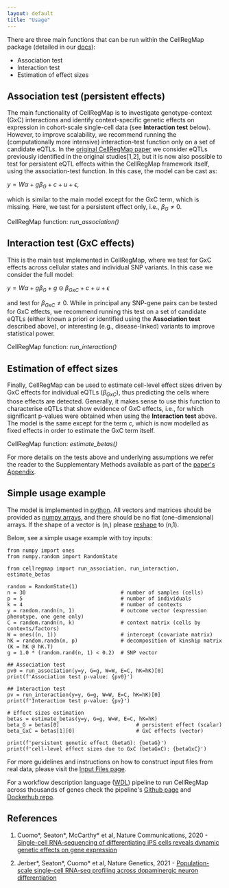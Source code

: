 ```yaml
---
layout: default
title: "Usage"
---
```


There are three main functions that can be run within the CellRegMap package (detailed in our [docs](https://cellregmap.readthedocs.io/)):

* Association test 
* Interaction test
* Estimation of effect sizes

## Association test (persistent effects)

The main functionality of CellRegMap is to investigate genotype-context (GxC) interactions and identify context-specific genetic effects on expression in cohort-scale single-cell data (see **Interaction test** below). 
However, to improve scalability, we recommend running the (computationally more intensive) interaction-test function only on a set of candidate eQTLs. 
In the [original CellRegMap paper](https://www.biorxiv.org/content/10.1101/2021.09.01.458524v1) we consider eQTLs previously identified in the original studies[1,2], but it is now also possible to test for persistent eQTL effects within the CellRegMap framework itself, using the association-test function. 
In this case, the model can be cast as:

$y = W\alpha + g\beta_G + c + u + \epsilon$,

which is similar to the main model except for the GxC term, which is missing. Here, we test for a persistent effect only, i.e., $\beta_G \neq 0$.

CellRegMap function: _run_association()_

## Interaction test (GxC effects)

This is the main test implemented in CellRegMap, where we test for GxC effects across cellular states and individual SNP variants. 
In this case we consider the full model:

$y = W\alpha + g\beta_G + g \odot \beta_{GxC} + c + u + \epsilon$ 

and test for $\beta_{GxC} \neq 0$.
While in principal any SNP-gene pairs can be tested for GxC effects, we recommend running this test on a set of candidate eQTLs (either known a priori or identified using the **Association test** described above), or interesting (e.g., disease-linked) variants to improve statistical power.

CellRegMap function: _run_interaction()_

## Estimation of effect sizes

Finally, CellRegMap can be used to estimate cell-level effect sizes driven by GxC effects for individual eQTLs ($\beta_{GxC}$), thus predicting the cells where those effects are detected. 
Generally, it makes sense to use this function to characterise eQTLs that show evidence of GxC effects, i.e., for which significant p-values were obtained when using the **Interaction test** above. 
The model is the same except for the term $c$, which is now modelled as fixed effects in order to estimate the GxC term itself.

CellRegMap function: _estimate_betas()_

For more details on the tests above and underlying assumptions we refer the reader to the Supplementary Methods available as part of the [paper's Appendix](https://www.embopress.org/action/downloadSupplement?doi=10.15252%2Fmsb.202110663&file=msb202110663-sup-0001-Appendix.pdf).

## Simple usage example

The model is implemented in [python](https://www.python.org).
All vectors and matrices should be provided as [numpy arrays](https://numpy.org/doc/stable/reference/generated/numpy.array.html), and there should be no flat (one-dimensional) arrays. 
If the shape of a vector is (n,) please [reshape](https://numpy.org/doc/stable/reference/generated/numpy.reshape.html) to (n,1).

Below, see a simple usage example with toy inputs:

    from numpy import ones
    from numpy.random import RandomState
    
    from cellregmap import run_association, run_interaction, estimate_betas
    
    random = RandomState(1)
    n = 30                               # number of samples (cells)
    p = 5                                # number of individuals
    k = 4                                # number of contexts
    y = random.randn(n, 1)               # outcome vector (expression phenotype, one gene only)
    C = random.randn(n, k)               # context matrix (cells by contexts/factors)
    W = ones((n, 1))                     # intercept (covariate matrix)
    hK = random.randn(n, p)              # decomposition of kinship matrix (K = hK @ hK.T)
    g = 1.0 * (random.rand(n, 1) < 0.2)  # SNP vector
    
    ## Association test
    pv0 = run_association(y=y, G=g, W=W, E=C, hK=hK)[0]
    print(f'Association test p-value: {pv0}')
    
    ## Interaction test
    pv = run_interaction(y=y, G=g, W=W, E=C, hK=hK)[0]
    print(f'Interaction test p-value: {pv}')
    
    # Effect sizes estimation
    betas = estimate_betas(y=y, G=g, W=W, E=C, hK=hK)
    beta_G = betas[0]                         # persistent effect (scalar)
    beta_GxC = betas[1][0]                    # GxC effects (vector)
    
    print(f'persistent genetic effect (betaG): {betaG}')
    print(f'cell-level effect sizes due to GxC (betaGxC): {betaGxC}')
    

For more guidelines and instructions on how to construct input files from real data, please visit the [Input Files page](https://limix.github.io/CellRegMap/input_files.html).

For a workflow description language ([WDL](https://openwdl.org/)) pipeline to run CellRegMap across thousands of genes check the pipeline's [Github page](https://github.com/populationgenomics/cellregmap-pipeline) and [Dockerhub repo](https://hub.docker.com/r/annasecuomo/cellregmap_pipeline).

## References

1. Cuomo\*, Seaton\*, McCarthy\* et al, Nature Communications, 2020 - [Single-cell RNA-sequencing of differentiating iPS cells reveals dynamic genetic effects on gene expression](https://www.nature.com/articles/s41467-020-14457-z)

2. Jerber\*, Seaton\*, Cuomo\* et al, Nature Genetics, 2021 - [Population-scale single-cell RNA-seq profiling across dopaminergic neuron differentiation](https://www.nature.com/articles/s41588-021-00801-6)

<!-- ## Downstream analysis (simple simulated data)

## Interpreting the results

## Required dependencies -->

 

